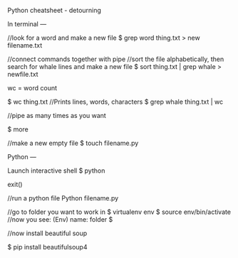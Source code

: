 Python cheatsheet - detourning

In terminal —

//look for a word and make a new file
$ grep word thing.txt > new filename.txt

//connect commands together with pipe
//sort the file alphabetically, then search for whale lines and make a new file
$ sort thing.txt | grep whale >  newfile.txt

wc = word count

$ wc thing.txt
//Prints lines, words, characters
$ grep whale thing.txt | wc

//pipe as many times as you want

$ more

//make a new empty file
$ touch filename.py

Python —

Launch interactive shell
$ python

exit()

//run a python file
Python filename.py

//go to folder you want to work in
$ virtualenv env
$ source env/bin/activate
//now you see:
(Env) name: folder $

//now install beautiful soup

$ pip install beautifulsoup4
